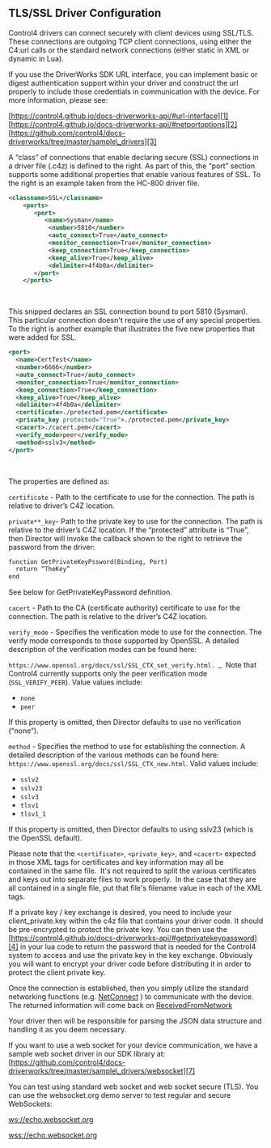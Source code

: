 ## TLS/SSL Driver Configuration

Control4 drivers can connect securely with client devices using SSL/TLS. These connections are outgoing TCP client connections, using either the C4:url calls or the standard network connections (either static in XML or dynamic in Lua).

If you use the DriverWorks SDK URL interface, you can implement basic or digest authentication support within your driver and construct the url properly to include those credentials in communication with the device. For more information, please see:

[https://control4.github.io/docs-driverworks-api/#url-interface][1]
[https://control4.github.io/docs-driverworks-api/#netportoptions][2]
[https://github.com/control4/docs-driverworks/tree/master/sample\_drivers][3]

A “class” of connections that enable declaring secure (SSL) connections in a driver file (.c4z) is defined to the right. As part of this, the “port” section supports some additional properties that enable various features of SSL. To the right is an example taken from the HC-800 driver file.
 

```xml
<classname>SSL</classname>
    <ports>
       <port>
          <name>Sysman</name>
           <number>5810</number>
           <auto_connect>True</auto_connect>
           <monitor_connection>True</monitor_connection>
           <keep_connection>True</keep_connection>
           <keep_alive>True</keep_alive>
           <delimiter>4f4b0a</delimiter>
       </port>
    </ports>
```
 

This snipped declares an SSL connection bound to port 5810 (Sysman). This particular connection doesn't require the use of any special properties. To the right is another example that illustrates the five new properties that were added for SSL.
 

```xml
<port>
  <name>CertTest</name>
  <number>6666</number>
  <auto_connect>True</auto_connect>
  <monitor_connection>True</monitor_connection>
  <keep_connection>True</keep_connection>
  <keep_alive>True</keep_alive>
  <delimiter>4f4b0a</delimiter>
  <certificate>./protected.pem</certificate>
  <private_key protected="True">./protected.pem</private_key>
  <cacert>./cacert.pem</cacert>
  <verify_mode>peer</verify_mode>
  <method>sslv3</method>
</port>
```
 

The properties are defined as:

`certificate` - Path to the certificate to use for the connection. The path is relative to driver’s C4Z location.


`private**_key`- Path to the private key to use for the connection. The path is relative to the driver’s C4Z location. If the “protected” attribute is “True”, then Director will invoke the callback shown to the right to retrieve the password from the driver:

```xml
function GetPrivateKeyPssword(Binding, Port)
  return “TheKey”
end
```

See below for GetPrivateKeyPassword definition.

`cacert` - Path to the CA (certificate authority) certificate to use for the connection. The path is relative to the driver’s C4Z location.


`verify_mode` - Specifies the verification mode to use for the connection. The verify mode corresponds to those supported by OpenSSL. A detailed description of the verification modes can be found here:


 `https://www.openssl.org/docs/ssl/SSL_CTX_set_verify.html. `\_ 
Note that Control4 currently supports only the peer verification mode (`SSL_VERIFY_PEER`). Value values include:

- `none`
- `peer`


If this property is omitted, then Director defaults to use no verification (“none”).


`method` - Specifies the method to use for establishing the connection. A detailed description of the various methods can be found here: `https://www.openssl.org/docs/ssl/SSL_CTX_new.html`. Valid values include:


- `sslv2`
- `sslv23`
- `sslv3`
- `tlsv1`
- `tlsv1_1`

If this property is omitted, then Director defaults to using sslv23 (which is the OpenSSL default).


Please note that the `<certificate>`, `<private_key>`, and `<cacert>` expected in those XML tags for certificates and key information may all be contained in the same file.  It's not required to split the various certificates and keys out into separate files to work properly.  In the case that they are all contained in a single file, put that file's filename value in each of the XML tags.


If a private key / key exchange is desired, you need to include your client_private.key within the c4z file that contains your driver code. It should be pre-encrypted to protect the private key. You can then use the [https://control4.github.io/docs-driverworks-api/#getprivatekeypassword][4] in your lua code to return the password that is needed for the Control4 system to access and use the private key in the key exchange. Obviously you will want to encrypt your driver code before distributing it in order to protect the client private key.
 
Once the connection is established, then you simply utilize the standard networking functions (e.g. [NetConnect][5] ) to communicate with the device. The returned information will come back on [ReceivedFromNetwork][6] 

Your driver then will be responsible for parsing the JSON data structure and handling it as you deem necessary.
 
If you want to use a web socket for your device communication, we have a sample web socket driver in our SDK library at:
[https://github.com/control4/docs-driverworks/tree/master/sample\_drivers/websocket][7]
 
You can test using standard web socket and web socket secure (TLS). You can use the websocket.org demo server to test regular and secure WebSockets:
 
[ws://echo.websocket.org][8]

[wss://echo.websocket.org][9]

[1]:	https://control4.github.io/docs-driverworks-api/#url-interface
[2]:	https://control4.github.io/docs-driverworks-api/#netportoptions
[3]:	https://github.com/control4/docs-driverworks/tree/master/sample_drivers
[4]:	https://control4.github.io/docs-driverworks-api/#getprivatekeypassword "GetPrivatekeyPassword API"
[5]:	https://control4.github.io/docs-driverworks-api/#netconnect
[6]:	https://control4.github.io/docs-driverworks-api/#receivedfromnetwork
[7]:	https://github.com/control4/docs-driverworks/tree/master/sample_drivers/websocket
[8]:	ws://echo.websocket.org
[9]:	wss://echo.websocket.org